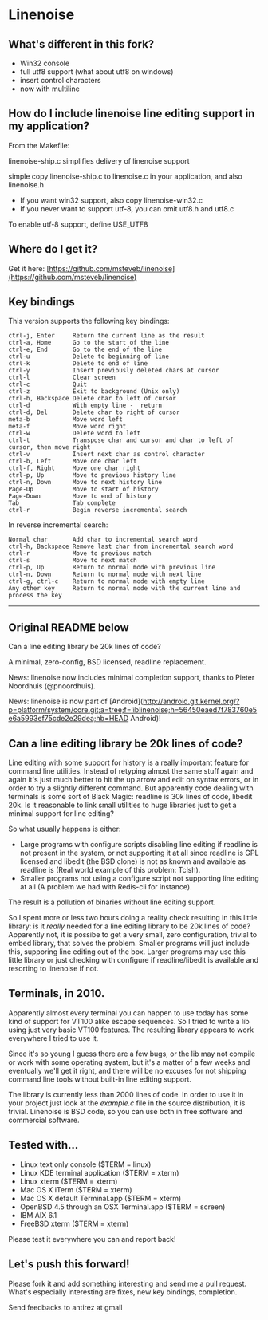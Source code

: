 # Linenoise

## What's different in this fork?

- Win32 console
- full utf8 support (what about utf8 on windows)
- insert control characters
- now with multiline

## How do I include linenoise line editing support in my application?

From the Makefile:

  linenoise-ship.c simplifies delivery of linenoise support

  simple copy linenoise-ship.c to linenoise.c in your application, and also linenoise.h

  * If you want win32 support, also copy linenoise-win32.c
  * If you never want to support utf-8, you can omit utf8.h and utf8.c

To enable utf-8 support, define USE_UTF8

## Where do I get it?

Get it here: [https://github.com/msteveb/linenoise](https://github.com/msteveb/linenoise)

## Key bindings

This version supports the following key bindings:

    ctrl-j, Enter     Return the current line as the result
    ctrl-a, Home      Go to the start of the line
    ctrl-e, End       Go to the end of the line
    ctrl-u            Delete to beginning of line
    ctrl-k            Delete to end of line
    ctrl-y            Insert previously deleted chars at cursor
    ctrl-l            Clear screen
    ctrl-c            Quit
    ctrl-z            Exit to background (Unix only)
    ctrl-h, Backspace Delete char to left of cursor
    ctrl-d            With empty line -  return
    ctrl-d, Del       Delete char to right of cursor
    meta-b            Move word left
    meta-f            Move word right
    ctrl-w            Delete word to left
    ctrl-t            Transpose char and cursor and char to left of cursor, then move right
    ctrl-v            Insert next char as control character
    ctrl-b, Left      Move one char left
    ctrl-f, Right     Move one char right
    ctrl-p, Up        Move to previous history line
    ctrl-n, Down      Move to next history line
    Page-Up           Move to start of history
    Page-Down         Move to end of history
    Tab               Tab complete
    ctrl-r            Begin reverse incremental search

In reverse incremental search:

    Normal char       Add char to incremental search word
    ctrl-h, Backspace Remove last char from incremental search word
    ctrl-r            Move to previous match
    ctrl-s            Move to next match
    ctrl-p, Up        Return to normal mode with previous line
    ctrl-n, Down      Return to normal mode with next line
    ctrl-g, ctrl-c    Return to normal mode with empty line
    Any other key     Return to normal mode with the current line and process the key

--------------------------------------------------------

## Original README below

Can a line editing library be 20k lines of code?

A minimal, zero-config, BSD licensed, readline replacement.

News: linenoise now includes minimal completion support, thanks to Pieter Noordhuis (@pnoordhuis).

News: linenoise is now part of [Android](http://android.git.kernel.org/?p=platform/system/core.git;a=tree;f=liblinenoise;h=56450eaed7f783760e5e6a5993ef75cde2e29dea;hb=HEAD Android)!

## Can a line editing library be 20k lines of code?

Line editing with some support for history is a really important feature for command line utilities. Instead of retyping almost the same stuff again and again it's just much better to hit the up arrow and edit on syntax errors, or in order to try a slightly different command. But apparently code dealing with terminals is some sort of Black Magic: readline is 30k lines of code, libedit 20k. Is it reasonable to link small utilities to huge libraries just to get a minimal support for line editing?

So what usually happens is either:

 * Large programs with configure scripts disabling line editing if readline is not present in the system, or not supporting it at all since readline is GPL licensed and libedit (the BSD clone) is not as known and available as readline is (Real world example of this problem: Tclsh).
 * Smaller programs not using a configure script not supporting line editing at all (A problem we had with Redis-cli for instance).
 
The result is a pollution of binaries without line editing support.

So I spent more or less two hours doing a reality check resulting in this little library: is it *really* needed for a line editing library to be 20k lines of code? Apparently not, it is possibe to get a very small, zero configuration, trivial to embed library, that solves the problem. Smaller programs will just include this, supporing line editing out of the box. Larger programs may use this little library or just checking with configure if readline/libedit is available and resorting to linenoise if not.

## Terminals, in 2010.

Apparently almost every terminal you can happen to use today has some kind of support for VT100 alike escape sequences. So I tried to write a lib using just very basic VT100 features. The resulting library appears to work everywhere I tried to use it.

Since it's so young I guess there are a few bugs, or the lib may not compile or work with some operating system, but it's a matter of a few weeks and eventually we'll get it right, and there will be no excuses for not shipping command line tools without built-in line editing support.

The library is currently less than 2000 lines of code. In order to use it in your project just look at the *example.c* file in the source distribution, it is trivial. Linenoise is BSD code, so you can use both in free software and commercial software.

## Tested with...

 * Linux text only console ($TERM = linux)
 * Linux KDE terminal application ($TERM = xterm)
 * Linux xterm ($TERM = xterm)
 * Mac OS X iTerm ($TERM = xterm)
 * Mac OS X default Terminal.app ($TERM = xterm)
 * OpenBSD 4.5 through an OSX Terminal.app ($TERM = screen)
 * IBM AIX 6.1
 * FreeBSD xterm ($TERM = xterm)

Please test it everywhere you can and report back!

## Let's push this forward!

Please fork it and add something interesting and send me a pull request. What's especially interesting are fixes, new key bindings, completion.

Send feedbacks to antirez at gmail
